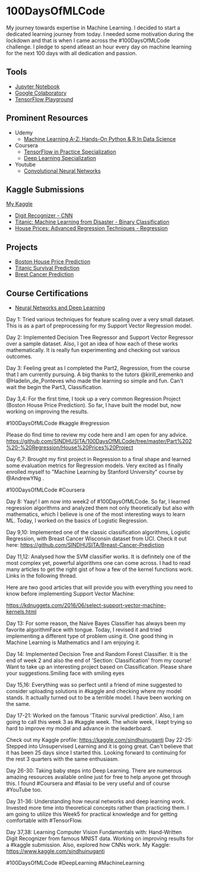 # 100DaysOfMLCode
My journey towards expertise in Machine Learning.
I decided to start a dedicated learning journey from today.
I needed some motivation during the lockdown and that is when I came across the #100DaysOfMLCode challenge.
I pledge to spend atleast an hour every day on machine learning for the next 100 days with all dedication and passion.

## Tools
- [Jupyter Notebook](https://jupyter.org/)
- [Google Colaboratory](https://colab.research.google.com/notebooks/intro.ipynb)
- [TensorFlow Playground](http://playground.tensorflow.org/#activation=tanh&batchSize=10&dataset=circle&regDataset=reg-plane&learningRate=0.03&regularizationRate=0&noise=0&networkShape=4,2&seed=0.43541&showTestData=false&discretize=false&percTrainData=50&x=true&y=true&xTimesY=false&xSquared=false&ySquared=false&cosX=false&sinX=false&cosY=false&sinY=false&collectStats=false&problem=classification&initZero=false&hideText=false)

## Prominent Resources
- Udemy 
  - [Machine Learning A-Z: Hands-On Python & R In Data Science](https://www.udemy.com/course/machinelearning/)
- Coursera 
  - [TensorFlow in Practice Specialization](https://www.coursera.org/specializations/tensorflow-in-practice)
  - [Deep Learning Specialization](https://www.coursera.org/specializations/deep-learning)
- Youtube
  - [Convolutional Neural Networks](https://www.youtube.com/playlist?list=PLkDaE6sCZn6Gl29AoE31iwdVwSG-KnDzF)
  
## Kaggle Submissions
[My Kaggle](https://www.kaggle.com/sindhuinuganti/competitions)
- [Digit Recognizer - CNN](https://www.kaggle.com/c/digit-recognizer)
- [Titanic: Machine Learning from Disaster - Binary Classification](https://www.kaggle.com/c/titanic)
- [House Prices: Advanced Regression Techniques - Regression](https://www.kaggle.com/c/house-prices-advanced-regression-techniques)

## Projects
- [Boston House Price Prediction](https://github.com/SINDHUSITA/Boston-House-Prices-Prediction)
- [Titanic Survival Prediction](https://github.com/SINDHUSITA/Titanic-Machine-Learning-from-Disaster)
- [Brest Cancer Prediction](https://github.com/SINDHUSITA/Breast-Cancer-Prediction)

## Course Certifications
- [Neural Networks and Deep Learning](https://www.coursera.org/account/accomplishments/certificate/EBDZUTVZW39G)

Day 1:  Tried various techniques for feature scaling over a very small dataset. This is as a part of preprocessing for my Support Vector Regression model.

Day 2: Implemented Decision Tree Regressor and Support Vector Regressor over a sample dataset. Also, I got an idea of how each of these works mathematically. 
It is really fun experimenting and checking out various outcomes.

Day 3: Feeling great as I completed the Part2, Regression, from the course that I am currently pursuing. A big thanks to the tutors 
@kirill_eremenko
 and @Hadelin_de_Ponteves who made the learning so simple and fun. Can't wait the begin the Part3, Classification.
 
 Day 3,4: For the first time, I took up a very common Regression Project (Boston House Price Prediction).
So far, I have built the model but, now working on improving the results.

#100DaysOfMLCode
#kaggle #regression

Please do find time to review my code here and I am open for any advice.
https://github.com/SINDHUSITA/100DaysOfMLCode/tree/master/Part%202%20-%20Regression/House%20Prices%20Project

Day 6,7: Brought my first project in Regression to a final shape and learned some evaluation metrics for Regression models. 
Very excited as I finally enrolled myself to "Machine Learning by Stanford University" course by 
@AndrewYNg
. 

#100DaysOfMLCode
#Coursera

Day 8: Yaay! I am now into week2 of #100DaysOfMLCode.
So far, I learned regression algorithms and analyzed them not only theoretically but also with mathematics, which I believe is one of the most interesting ways to learn ML.
Today, I worked on the basics of Logistic Regression.

Day 9,10: Implemented one of the classic classification algorithms, Logistic Regression, with Breast Cancer Wisconsin dataset from UCI.
Check it out here:
https://github.com/SINDHUSITA/Breast-Cancer-Prediction

Day 11,12: Analysed how the SVM classifier works. It is definitely one of the most complex yet, powerful algorithms one can come across. I had to read many articles to get the right gist of how a few of the kernel functions work. Links in the following thread.

Here are two good articles that will provide you with everything you need to know before implementing Support Vector Machine:

https://kdnuggets.com/2016/06/select-support-vector-machine-kernels.html

Day 13: For some reason, the Naive Bayes Classifier has always been my favorite algorithmFace with tongue.  Today, I revised it and tried implementing a different type of problem using it.
One good thing in Machine Learning is Mathematics and I am enjoying it.

Day 14: Implemented Decision Tree and Random Forest Classifier. It is the end of week 2 and also the end of 'Section: Classification' from my course!
Want to take up an interesting project based on Classification. Please share your suggestions.Smiling face with smiling eyes

Day 15,16: Everything was so perfect until a friend of mine suggested to consider uploading solutions in #kaggle and checking where my model stands. It actually turned out to be a terrible model. I have been working on the same.

Day 17-21: Worked on the famous 'Titanic survival prediction'. 
Also, I am going to call this week 3 as #kaggle week. The whole week, I kept trying so hard to improve my model and advance in the leaderboard.

Check out my Kaggle profile:
https://kaggle.com/sindhuinuganti
Day 22-25: Stepped into Unsupervised Learning and it is going great. 
Can't believe that it has been 25 days since I started this. 
Looking forward to continuing for the rest 3 quarters with the same enthusiasm.

Day 26-30: Taking baby steps into Deep Learning. There are numerous amazing resources available online just for free to help anyone get through this. I found #Coursera and #fasiai to be very useful and of course #YouTube too.

Day 31-36: Understanding how neural networks and deep learning work. Invested more time into theoretical concepts rather than practicing them. I am going to utilize this Week5 for practical knowledge and for getting comfortable with #TensorFlow.

Day 37,38: Learning Computer Vision Fundamentals with: Hand-Written Digit Recognizer from famous MNIST data.
Working on improving results for a #kaggle submission.
Also, explored how CNNs work.
My Kaggle: https://www.kaggle.com/sindhuinuganti

#100DaysOfMLCode
#DeepLearning #MachineLearning
